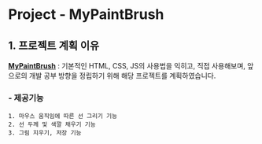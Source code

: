 Project - MyPaintBrush
======================

## 1. 프로젝트 계획 이유
[**MyPaintBrush**](https://lee-sang-beom.github.io/MyPaintBrush/) : 기본적인 HTML, CSS, JS의 사용법을 익히고, 직접 사용해보며, 앞으로의 개발 공부 방향을 정립하기 위해 해당 프로젝트를 계획하였습니다.

### - 제공기능
	1. 마우스 움직임에 따른 선 그리기 기능
	2. 선 두께 및 색깔 채우기 기능
	3. 그림 지우기, 저장 기능